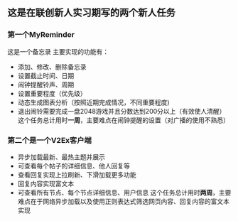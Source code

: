 ## 这是在联创新人实习期写的两个新人任务
### 第一个MyReminder
这是一个备忘录
主要实现的功能有：
- 添加、修改、删除备忘录
- 设置截止时间、日期
- 闹钟提醒铃声、周期
- 设置重要程度（优先级）
- 动态生成图表分析（按照近期完成情况，不同重要程度)
- 退出闹铃需要完成一盘2048游戏并且分数达到200分以上（有效使人清醒）
这个任务总计用时**一周**，主要难点在闹钟提醒的设置（对广播的使用不熟悉）
### 第二个是一个V2Ex客户端
- 异步加载最新、最热主题并展示
- 可查看每个帖子的详细信息、他人回复等
- 查看回复实现上拉刷新、下滑加载更多功能
- 回复内容实现富文本
- 可查看所有节点、每个节点详细信息、用户信息
这个任务总计用时**两周**，主要难点在于网络异步加载以及使用正则表达式筛选网页内容、回复内容的富文本实现